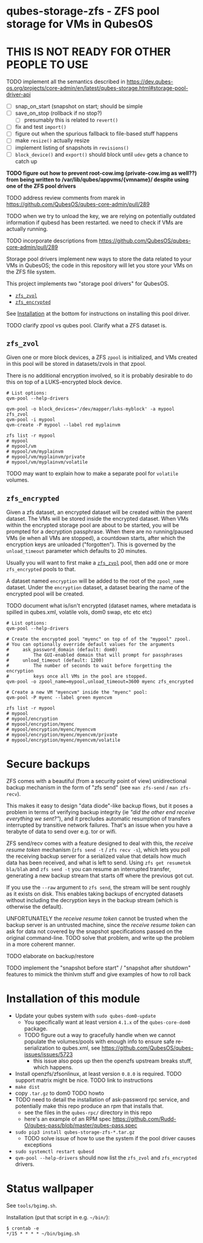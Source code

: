 # qubes-storage-zfs - ZFS pool storage for VMs in QubesOS

# THIS IS NOT READY FOR OTHER PEOPLE TO USE

TODO implement all the semantics described in https://dev.qubes-os.org/projects/core-admin/en/latest/qubes-storage.html#storage-pool-driver-api
- [ ] snap_on_start (snapshot on start; should be simple
- [ ] save_on_stop (rollback if no stop?)
  - [ ] presumably this is related to `revert()`
- [ ] fix and test `import()`
- [ ] figure out when the spurious fallback to file-based stuff happens
- [ ] make `resize()` actually resize
- [ ] implement listing of snapshots in `revisions()`
- [ ] `block_device()` and `export()` should block until `udev` gets a chance to catch up

**TODO figure out how to prevent root-cow.img (private-cow.img as well??) from being written to /var/lib/qubes/appvms/{vmname}/ despite using one of the ZFS pool drivers**

TODO address review comments from marek in https://github.com/QubesOS/qubes-core-admin/pull/289

TODO when we try to unload the key, we are relying on potentially outdated information if qubesd has been restarted. we need to check if VMs are actually running.

TODO incorporate descriptions from https://github.com/QubesOS/qubes-core-admin/pull/289

Storage pool drivers implement new ways to store the data related to your VMs in QubesOS; the code in this repository will let you store your VMs on the ZFS file system.

This project implements two "storage pool drivers" for QubesOS.
- [`zfs_zvol`](#zfs_zvol)
- [`zfs_encrypted`](#zfs_encrypted)

See [Installation](#Installation) at the bottom for instructions on installing this pool driver.

TODO clarify zpool vs qubes pool. Clarify what a ZFS dataset is.

## `zfs_zvol`
Given one or more block devices, a ZFS `zpool` is initialized, and VMs created in this pool will be stored in datasets/zvols in that zpool.

There is no additional encryption involved, so it is probably desirable to do this on top of a LUKS-encrypted block device.

```shell
# List options:
qvm-pool --help-drivers

qvm-pool -o block_devices='/dev/mapper/luks-myblock' -a mypool zfs_zvol
qvm-pool -i mypool
qvm-create -P mypool --label red myplainvm

zfs list -r mypool
# mypool
# mypool/vm
# mypool/vm/myplainvm
# mypool/vm/myplainvm/private
# mypool/vm/myplainvm/volatile
```

TODO may want to explain how to make a separate pool for `volatile` volumes.

## `zfs_encrypted`
Given a zfs dataset, an encrypted dataset will be created within the parent dataset. The VMs will be stored inside the encrypted dataset. When VMs within the encrypted storage pool are about to be started, you will be prompted for a decryption passphrase. When there are no running/paused VMs (ie when all VMs are stopped), a countdown starts, after which the encryption keys are unloaded ("forgotten"). This is governed by the `unload_timeout` parameter which defaults to 20 minutes.

Usually you will want to first make a [`zfs_zvol`](#zfs_zvol) pool, then add one or more `zfs_encrypted` pools to that.

A dataset named `encryption` will be added to the root of the `zpool_name` dataset. Under the `encryption` dataset, a dataset bearing the name of the encrypted pool will be created.

TODO document what is/isn't encrypted (dataset names, where metadata is spilled in qubes.xml, volatile vols, dom0 swap, etc etc etc)

```shell
# List options:
qvm-pool --help-drivers

# Create the encrypted pool "myenc" on top of of the "mypool" zpool.
# You can optionally override default values for the arguments
#     ask_password_domain (default: dom0)
#         The GUI-enabled domain that will prompt for passphrases
#     unload_timeout (default: 1200)
#         The number of seconds to wait before forgetting the encryption
#         keys once all VMs in the pool are stopped.
qvm-pool -o zpool_name=mypool,unload_timeout=3600 myenc zfs_encrypted

# Create a new VM "myencvm" inside the "myenc" pool:
qvm-pool -P myenc --label green myencvm

zfs list -r mypool
# mypool
# mypool/encryption
# mypool/encryption/myenc
# mypool/encryption/myenc/myencvm
# mypool/encryption/myenc/myencvm/private
# mypool/encryption/myenc/myencvm/volatile
```

# Secure backups

ZFS comes with a beautiful (from a security point of view) unidirectional backup mechanism in the form of "zfs send" (see `man zfs-send` / `man zfs-recv`).

This makes it easy to design "data diode"-like backup flows, but it poses a problem in terms of verifying backup integrity (ie *"did the other end receive everything we sent?"*), and it precludes automatic resumption of transfers interrupted by transitive network failures. That's an issue when you have a terabyte of data to send over e.g. tor or wifi.

ZFS send/recv comes with a feature designed to deal with this, the *receive resume token* mechanism (`zfs send -t` / `zfs recv -s`), which lets you poll the receiving backup server for a serialized value that details how much data has been received, and what is left to send. Using `zfs get resumetok bla/blah` and `zfs send -t` you can resume an interrupted transfer, generating a new backup stream that starts off where the previous got cut.

If you use the `--raw` argument to `zfs send`, the stream will be sent roughly as it exists on disk. This enables taking backups of encrypted datasets without including the decryption keys in the backup stream (which is otherwise the default).

UNFORTUNATELY the *receive resume token* cannot be trusted when the backup server is an untrusted machine, since the *receive resume token* can ask for data not covered by the snapshot specifications passed on the original command-line. TODO solve that problem, and write up the problem in a more coherent manner.

TODO elaborate on backup/restore

TODO implement the "snapshot before start" / "snapshot after shutdown" features to mimick the thinlvm stuff and give examples of how to roll back

# Installation of this module

- Update your qubes system with `sudo qubes-dom0-update`
  - You specifically want at least version `4.1.x` of the `qubes-core-dom0` package.
  - TODO figure out a way to gracefully handle when we cannot populate the volumes/pools with enough info to ensure safe re-serialization to qubes.xml, see https://github.com/QubesOS/qubes-issues/issues/5723
    - this issue also pops up then the openzfs upstream breaks stuff, which happens.
- Install openzfs/zfsonlinux, at least version `0.8.0` is required. TODO support matrix might be nice. TODO link to instructions
- `make dist`
- copy `.tar.gz` to dom0   TODO howto
- TODO need to detail the installation of ask-password rpc service, and potentially make this repo produce an rpm that installs that.
   - see the files in the `qubes-rpc/` directory in this repo
   - here's an example of an RPM spec https://github.com/Rudd-O/qubes-pass/blob/master/qubes-pass.spec
- `sudo pip3 install qubes-storage-zfs-*.tar.gz`
   - TODO solve issue of how to use the system if the pool driver causes exceptions
- `sudo systemctl restart qubesd`
- `qvm-pool --help-drivers` should now list the `zfs_zvol` and `zfs_encrypted` drivers.

# Status wallpaper
See `tools/bgimg.sh`.

Installation (put that script in e.g. `~/bin/`):
```shell
$ crontab -e
*/15 * * * * ~/bin/bgimg.sh
```
